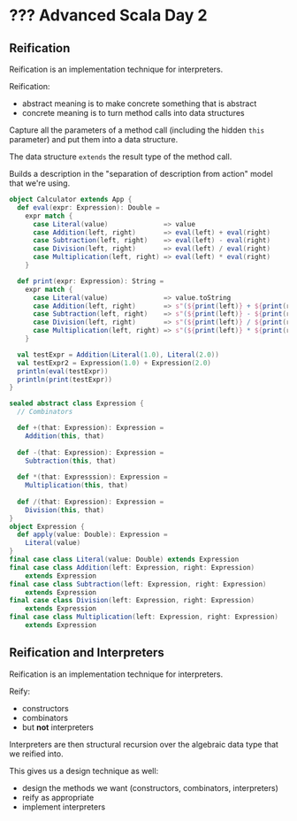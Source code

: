 # ??? Advanced Scala Day 2

## Reification

Reification is an implementation technique for interpreters.

Reification:
- abstract meaning is to make concrete something that is abstract
- concrete meaning is to turn method calls into data structures

Capture all the parameters of a method call (including the hidden `this` parameter) and put them into a data structure.

The data structure `extends` the result type of the method call.

Builds a description in the "separation of description from action" model that we're using.

```scala
object Calculator extends App {
  def eval(expr: Expression): Double =
    expr match {
      case Literal(value)              => value
      case Addition(left, right)       => eval(left) + eval(right)
      case Subtraction(left, right)    => eval(left) - eval(right)
      case Division(left, right)       => eval(left) / eval(right)
      case Multiplication(left, right) => eval(left) * eval(right)
    }

  def print(expr: Expression): String =
    expr match {
      case Literal(value)              => value.toString
      case Addition(left, right)       => s"(${print(left)} + ${print(right)})"
      case Subtraction(left, right)    => s"(${print(left)} - ${print(right)})"
      case Division(left, right)       => s"(${print(left)} / ${print(right)})"
      case Multiplication(left, right) => s"(${print(left)} * ${print(right)})"
    }

  val testExpr = Addition(Literal(1.0), Literal(2.0))
  val testExpr2 = Expression(1.0) + Expression(2.0)
  println(eval(testExpr))
  println(print(testExpr))
}

sealed abstract class Expression {
  // Combinators

  def +(that: Expression): Expression =
    Addition(this, that)
    
  def -(that: Expression): Expression = 
    Subtraction(this, that)
    
  def *(that: Expresssion): Expression =
    Multiplication(this, that)
    
  def /(that: Expression): Expression =
    Division(this, that)
}
object Expression {
  def apply(value: Double): Expression =
    Literal(value)
}
final case class Literal(value: Double) extends Expression
final case class Addition(left: Expression, right: Expression)
    extends Expression
final case class Subtraction(left: Expression, right: Expression)
    extends Expression
final case class Division(left: Expression, right: Expression)
    extends Expression
final case class Multiplication(left: Expression, right: Expression)
    extends Expression
```


## Reification and Interpreters

Reification is an implementation technique for interpreters.

Reify:
- constructors
- combinators
- but **not** interpreters

Interpreters are then structural recursion over the algebraic data type that we reified into.

This gives us a design technique as well:
- design the methods we want (constructors, combinators, interpreters)
- reify as appropriate
- implement interpreters
